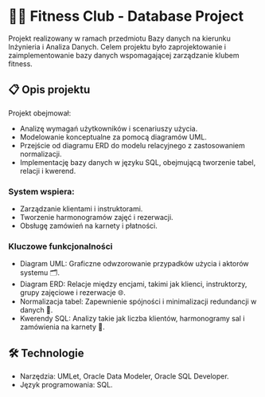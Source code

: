# 🏋️‍♂️ Fitness Club - Database Project
Projekt realizowany w ramach przedmiotu Bazy danych na kierunku Inżynieria i Analiza Danych. Celem projektu było zaprojektowanie i zaimplementowanie bazy danych wspomagającej zarządzanie klubem fitness.

## 📋 Opis projektu
Projekt obejmował:
* Analizę wymagań użytkowników i scenariuszy użycia.
* Modelowanie konceptualne za pomocą diagramów UML.
* Przejście od diagramu ERD do modelu relacyjnego z zastosowaniem normalizacji.
* Implementację bazy danych w języku SQL, obejmującą tworzenie tabel, relacji i kwerend.

### System wspiera:
* Zarządzanie klientami i instruktorami.
* Tworzenie harmonogramów zajęć i rezerwacji.
* Obsługę zamówień na karnety i płatności.

### Kluczowe funkcjonalności
* Diagram UML: Graficzne odwzorowanie przypadków użycia i aktorów systemu 🗂️.
* Diagram ERD: Relacje między encjami, takimi jak klienci, instruktorzy, grupy zajęciowe i rezerwacje 🌐.
* Normalizacja tabel: Zapewnienie spójności i minimalizacji redundancji w danych 💾.
* Kwerendy SQL: Analizy takie jak liczba klientów, harmonogramy sal i zamówienia na karnety 🔎.

## 🛠️ Technologie
* Narzędzia: UMLet, Oracle Data Modeler, Oracle SQL Developer.
* Język programowania: SQL.
